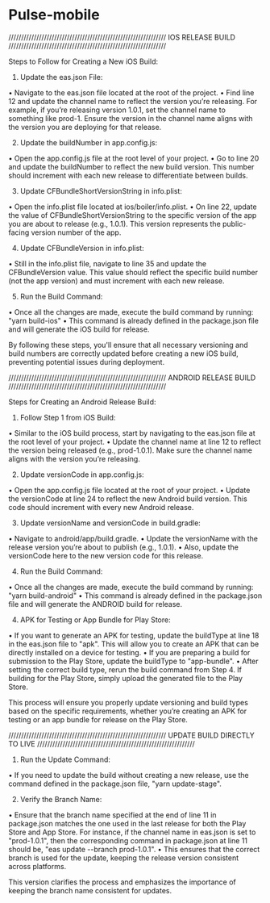 # Pulse-mobile

//////////////////////////////////////////////////////////////     IOS RELEASE BUILD     //////////////////////////////////////////////////////////////


Steps to Follow for Creating a New iOS Build:

1) Update the eas.json File:

 • Navigate to the eas.json file located at the root of the project.
 • Find line 12 and update the channel name to reflect the version you’re releasing. For example, if you’re releasing version 1.0.1, set the channel name to something like prod-1.    Ensure the version in the channel name aligns with the version you are deploying for that release.
 
2) Update the buildNumber in app.config.js:

 • Open the app.config.js file at the root level of your project.
 • Go to line 20 and update the buildNumber to reflect the new build version. This number should increment with each new release to differentiate between builds.

3) Update CFBundleShortVersionString in info.plist:

 • Open the info.plist file located at ios/boiler/info.plist.
 • On line 22, update the value of CFBundleShortVersionString to the specific version of the app you are about to release (e.g., 1.0.1). This version represents the public-facing version number of the app.

4) Update CFBundleVersion in info.plist:

 • Still in the info.plist file, navigate to line 35 and update the CFBundleVersion value. This value should reflect the specific build number (not the app version) and must increment with each new release.

5) Run the Build Command:

 • Once all the changes are made, execute the build command by running: "yarn build-ios"
 • This command is already defined in the package.json file and will generate the iOS build for release.

By following these steps, you'll ensure that all necessary versioning and build numbers are correctly updated before creating a new iOS build, preventing potential issues during deployment.







//////////////////////////////////////////////////////////////     ANDROID RELEASE BUILD     //////////////////////////////////////////////////////////////


Steps for Creating an Android Release Build:

1) Follow Step 1 from iOS Build:

 • Similar to the iOS build process, start by navigating to the eas.json file at the root level of your project.
 • Update the channel name at line 12 to reflect the version being released (e.g., prod-1.0.1). Make sure the channel name aligns with the version you’re releasing.
 
2) Update versionCode in app.config.js:

 • Open the app.config.js file located at the root of your project.
 • Update the versionCode at line 24 to reflect the new Android build version. This code should increment with every new Android release.

3) Update versionName and versionCode in build.gradle:

 • Navigate to android/app/build.gradle.
 • Update the versionName with the release version you’re about to publish (e.g., 1.0.1).
 • Also, update the versionCode here to the new version code for this release.

4) Run the Build Command:

 • Once all the changes are made, execute the build command by running: "yarn build-android"
 • This command is already defined in the package.json file and will generate the ANDROID build for release.

4) APK for Testing or App Bundle for Play Store:

 • If you want to generate an APK for testing, update the buildType at line 18 in the eas.json file to "apk". This will allow you to create an APK that can be directly installed on a device for testing.
 • If you are preparing a build for submission to the Play Store, update the buildType to "app-bundle".
 • After setting the correct build type, rerun the build command from Step 4. If building for the Play Store, simply upload the generated file to the Play Store.

This process will ensure you properly update versioning and build types based on the specific requirements, whether you’re creating an APK for testing or an app bundle for release on the Play Store.







//////////////////////////////////////////////////////////////     UPDATE BUILD DIRECTLY TO LIVE     //////////////////////////////////////////////////////////////


1) Run the Update Command:

 • If you need to update the build without creating a new release, use the command defined in the package.json file, "yarn update-stage".

2) Verify the Branch Name:

 • Ensure that the branch name specified at the end of line 11 in package.json matches the one used in the last release for both the Play Store and App Store. For instance, if the channel name in eas.json is set to "prod-1.0.1", then the corresponding command in package.json at line 11 should be, "eas update --branch prod-1.0.1".
 • This ensures that the correct branch is used for the update, keeping the release version consistent across platforms.


This version clarifies the process and emphasizes the importance of keeping the branch name consistent for updates.